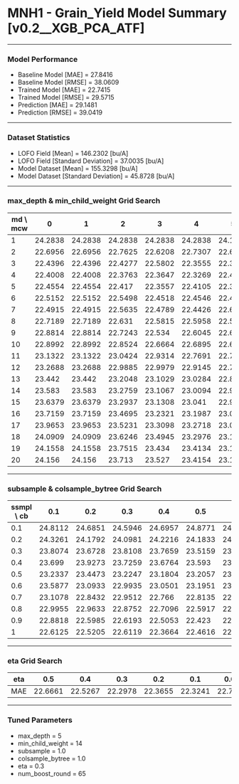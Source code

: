 # MNH1 - Grain_Yield Model Summary [v0.2__XGB_PCA_ATF]

***

### Model Performance

- Baseline Model [MAE] = 27.8416
- Baseline Model [RMSE] = 38.0609
- Trained Model [MAE] = 22.7415
- Trained Model [RMSE] = 29.5715
- Prediction [MAE] = 29.1481
- Prediction [RMSE] = 39.0419
***

### Dataset Statistics

- LOFO Field [Mean] = 146.2302 [bu/A]
- LOFO Field [Standard Deviation] = 37.0035 [bu/A]
- Model Dataset [Mean] = 155.3298 [bu/A]
- Model Dataset [Standard Deviation] = 45.8728 [bu/A]
***

### max_depth & min_child_weight Grid Search

|   md \ mcw |       0 |       1 |       2 |       3 |       4 |       5 |       6 |       7 |       8 |       9 |      10 |      11 |      12 |      13 |      14 |      15 |      16 |      17 |      18 |      19 |      20 |
|------------|---------|---------|---------|---------|---------|---------|---------|---------|---------|---------|---------|---------|---------|---------|---------|---------|---------|---------|---------|---------|---------|
|          1 | 24.2838 | 24.2838 | 24.2838 | 24.2838 | 24.2838 | 24.1975 | 24.354  | 24.2049 | 24.3029 | 24.1941 | 24.356  | 24.2339 | 24.2339 | 24.2323 | 24.2787 | 24.2884 | 24.2877 | 24.2402 | 24.2873 | 24.2873 | 24.2873 |
|          2 | 22.6956 | 22.6956 | 22.7625 | 22.6208 | 22.7307 | 22.6061 | 22.5944 | 22.6246 | 22.6142 | 22.6663 | 22.62   | 22.8309 | 22.6689 | 22.6694 | 22.6353 | 22.6965 | 22.6112 | 22.6755 | 22.6168 | 23.0785 | 22.7701 |
|          3 | 22.4396 | 22.4396 | 22.4277 | 22.5802 | 22.3555 | 22.383  | 22.4637 | 22.4737 | 22.5948 | 22.4223 | 22.6233 | 22.6095 | 22.5021 | 22.5928 | 22.8036 | 22.4348 | 22.5182 | 22.43   | 22.7117 | 22.5692 | 22.5679 |
|          4 | 22.4008 | 22.4008 | 22.3763 | 22.3647 | 22.3269 | 22.4599 | 22.3165 | 22.4314 | 22.4037 | 22.4737 | 22.4253 | 22.4186 | 22.3614 | 22.3763 | 22.4528 | 22.4943 | 22.3726 | 22.4578 | 22.4181 | 22.4789 | 22.4366 |
|          5 | 22.4554 | 22.4554 | 22.417  | 22.3557 | 22.4105 | 22.3571 | 22.4626 | 22.4281 | 22.3911 | 22.4434 | 22.4094 | 22.4346 | 22.4321 | 22.2982 | 22.2978 | 22.403  | 22.3224 | 22.4254 | 22.3801 | 22.4367 | 22.4058 |
|          6 | 22.5152 | 22.5152 | 22.5498 | 22.4518 | 22.4546 | 22.4408 | 22.3164 | 22.4409 | 22.4964 | 22.5543 | 22.4605 | 22.4566 | 22.4524 | 22.5031 | 22.5316 | 22.3726 | 22.4206 | 22.5338 | 22.3927 | 22.3744 | 22.4632 |
|          7 | 22.4915 | 22.4915 | 22.5635 | 22.4789 | 22.4426 | 22.6032 | 22.4706 | 22.5149 | 22.3919 | 22.3788 | 22.4322 | 22.4902 | 22.4301 | 22.4681 | 22.4521 | 22.5002 | 22.4555 | 22.4917 | 22.39   | 22.3799 | 22.3618 |
|          8 | 22.7189 | 22.7189 | 22.631  | 22.5815 | 22.5958 | 22.5544 | 22.467  | 22.4782 | 22.4719 | 22.4478 | 22.4679 | 22.5173 | 22.3835 | 22.3207 | 22.4972 | 22.4297 | 22.4065 | 22.5079 | 22.3725 | 22.4574 | 22.4044 |
|          9 | 22.8814 | 22.8814 | 22.7243 | 22.534  | 22.6045 | 22.6031 | 22.5222 | 22.5385 | 22.6202 | 22.5612 | 22.6292 | 22.6749 | 22.5275 | 22.4391 | 22.4811 | 22.5896 | 22.5023 | 22.493  | 22.5531 | 22.4157 | 22.4467 |
|         10 | 22.8992 | 22.8992 | 22.8524 | 22.6664 | 22.6895 | 22.6353 | 22.6349 | 22.6537 | 22.5028 | 22.6405 | 22.6416 | 22.5421 | 22.6241 | 22.4221 | 22.4979 | 22.5413 | 22.4277 | 22.5289 | 22.5521 | 22.5428 | 22.4643 |
|         11 | 23.1322 | 23.1322 | 23.0424 | 22.9314 | 22.7691 | 22.7257 | 22.6613 | 22.7104 | 22.5333 | 22.6493 | 22.6046 | 22.6421 | 22.6125 | 22.5821 | 22.618  | 22.5239 | 22.6253 | 22.5353 | 22.513  | 22.4845 | 22.5197 |
|         12 | 23.2688 | 23.2688 | 22.9885 | 22.9979 | 22.9145 | 22.7003 | 22.7641 | 22.724  | 22.5855 | 22.5858 | 22.6321 | 22.6459 | 22.7258 | 22.6682 | 22.5138 | 22.6338 | 22.5652 | 22.5082 | 22.4573 | 22.586  | 22.4659 |
|         13 | 23.442  | 23.442  | 23.2048 | 23.1029 | 23.0284 | 22.8171 | 22.8964 | 22.8348 | 22.7054 | 22.6751 | 22.6984 | 22.7113 | 22.7163 | 22.6494 | 22.6424 | 22.6552 | 22.5857 | 22.5269 | 22.586  | 22.5999 | 22.5332 |
|         14 | 23.583  | 23.583  | 23.2759 | 23.1067 | 23.0094 | 22.9834 | 22.9439 | 22.8529 | 22.7156 | 22.6545 | 22.6822 | 22.7068 | 22.6532 | 22.6468 | 22.6    | 22.5869 | 22.6689 | 22.5687 | 22.6605 | 22.5119 | 22.4614 |
|         15 | 23.6379 | 23.6379 | 23.2937 | 23.1308 | 23.041  | 22.9527 | 22.8861 | 22.8372 | 22.7862 | 22.6943 | 22.6701 | 22.7596 | 22.7336 | 22.6631 | 22.5647 | 22.5564 | 22.5796 | 22.5952 | 22.6137 | 22.5422 | 22.52   |
|         16 | 23.7159 | 23.7159 | 23.4695 | 23.2321 | 23.1987 | 23.0297 | 22.8571 | 22.8642 | 22.8085 | 22.6969 | 22.7096 | 22.6893 | 22.7002 | 22.6785 | 22.6386 | 22.5857 | 22.5645 | 22.5763 | 22.5758 | 22.5394 | 22.4814 |
|         17 | 23.9653 | 23.9653 | 23.5231 | 23.3098 | 23.2718 | 23.0539 | 22.9674 | 22.8964 | 22.8026 | 22.6313 | 22.6932 | 22.7401 | 22.7141 | 22.6937 | 22.6216 | 22.6911 | 22.4995 | 22.5292 | 22.54   | 22.555  | 22.4739 |
|         18 | 24.0909 | 24.0909 | 23.6246 | 23.4945 | 23.2976 | 23.1423 | 23.009  | 22.9008 | 22.8099 | 22.6791 | 22.7059 | 22.7728 | 22.684  | 22.7525 | 22.7218 | 22.6409 | 22.5738 | 22.5178 | 22.5493 | 22.4881 | 22.5307 |
|         19 | 24.1558 | 24.1558 | 23.7515 | 23.434  | 23.4134 | 23.1563 | 22.9315 | 22.8411 | 22.8712 | 22.6529 | 22.7396 | 22.7489 | 22.6506 | 22.6185 | 22.654  | 22.5977 | 22.5762 | 22.5337 | 22.5451 | 22.5942 | 22.4902 |
|         20 | 24.156  | 24.156  | 23.713  | 23.527  | 23.4154 | 23.1335 | 22.9707 | 22.916  | 22.7539 | 22.6368 | 22.7005 | 22.7459 | 22.7693 | 22.6647 | 22.6093 | 22.6535 | 22.5774 | 22.5486 | 22.56   | 22.5381 | 22.4339 |

***

### subsample & colsample_bytree Grid Search

|   ssmpl \ cb |     0.1 |     0.2 |     0.3 |     0.4 |     0.5 |     0.6 |     0.7 |     0.8 |     0.9 |     1.0 |
|--------------|---------|---------|---------|---------|---------|---------|---------|---------|---------|---------|
|          0.1 | 24.8112 | 24.6851 | 24.5946 | 24.6957 | 24.8771 | 24.8687 | 24.8208 | 24.6568 | 24.8394 | 24.6416 |
|          0.2 | 24.3261 | 24.1792 | 24.0981 | 24.2216 | 24.1833 | 24.2732 | 24.2359 | 24.0757 | 23.9799 | 24.0265 |
|          0.3 | 23.8074 | 23.6728 | 23.8108 | 23.7659 | 23.5159 | 23.566  | 23.8619 | 23.6702 | 23.6914 | 23.451  |
|          0.4 | 23.699  | 23.9273 | 23.7259 | 23.6764 | 23.593  | 23.4799 | 23.3265 | 23.5278 | 23.5399 | 23.3988 |
|          0.5 | 23.2337 | 23.4473 | 23.2247 | 23.1804 | 23.2057 | 23.1792 | 23.2879 | 23.2675 | 23.3799 | 23.0318 |
|          0.6 | 23.5877 | 23.0933 | 22.9935 | 23.0501 | 23.1951 | 23.0139 | 22.917  | 22.9488 | 22.9907 | 22.9541 |
|          0.7 | 23.1078 | 22.8432 | 22.9512 | 22.766  | 22.8135 | 22.9001 | 22.7976 | 22.825  | 22.8512 | 22.7203 |
|          0.8 | 22.9955 | 22.9633 | 22.8752 | 22.7096 | 22.5917 | 22.6561 | 22.7292 | 22.5891 | 22.5562 | 22.5828 |
|          0.9 | 22.8818 | 22.5985 | 22.6193 | 22.5053 | 22.423  | 22.4346 | 22.5613 | 22.4086 | 22.4224 | 22.4868 |
|          1   | 22.6125 | 22.5205 | 22.6119 | 22.3664 | 22.4616 | 22.34   | 22.3881 | 22.3973 | 22.4241 | 22.2978 |

***

### eta Grid Search

| eta   |     0.5 |     0.4 |     0.3 |     0.2 |     0.1 |    0.01 |   0.001 |
|-------|---------|---------|---------|---------|---------|---------|---------|
| MAE   | 22.6661 | 22.5267 | 22.2978 | 22.3655 | 22.3241 | 22.7215 | 58.9565 |

***

### Tuned Parameters

- max_depth = 5
- min_child_weight = 14
- subsample = 1.0
- colsample_bytree = 1.0
- eta = 0.3
- num_boost_round = 65
